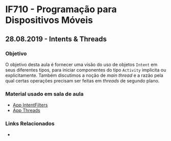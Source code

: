 # IF710 - Programação para Dispositivos Móveis

## 28.08.2019 - Intents & Threads

### Objetivo

O objetivo desta aula é fornecer uma visão do uso de objetos `Intent` em seus diferentes tipos, para iniciar componentes do tipo `Activity` implicita ou explicitamente. Também discutimos a noção de _main thread_ e a razão pela qual certas operações precisam ser feitas em _threads_ de segundo plano.

### Material usado em sala de aula

- [App IntentFilters](https://github.com/if710/if710.github.io/tree/master/2019-08-28/IntentFilters/)
- [App Threads](https://github.com/if710/if710.github.io/tree/master/2019-08-28/Threads/)

### Links Relacionados

- 